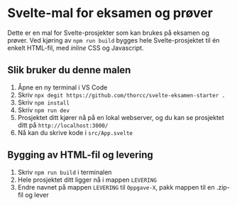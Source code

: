 # Svelte-mal for eksamen og prøver

Dette er en mal for Svelte-prosjekter som kan brukes på eksamen og prøver.
Ved kjøring av `npm run build` bygges hele Svelte-prosjektet til én enkelt HTML-fil, med *inline* CSS og Javascript.

## Slik bruker du denne malen

1. Åpne en ny terminal i VS Code
2. Skriv `npx degit https://github.com/thorcc/svelte-eksamen-starter .`
3. Skriv `npm install`
4. Skriv `npm run dev`
5. Prosjektet ditt kjører nå på en lokal webserver, og du kan se prosjektet ditt på `http://localhost:3000/`
6. Nå kan du skrive kode i `src/App.svelte`

## Bygging av HTML-fil og levering

1. Skriv `npm run build` i terminalen
2. Hele prosjektet ditt ligger nå i mappen `LEVERING`
3. Endre navnet på mappen `LEVERING` til `Oppgave-X`, pakk mappen til en .zip-fil og lever 
